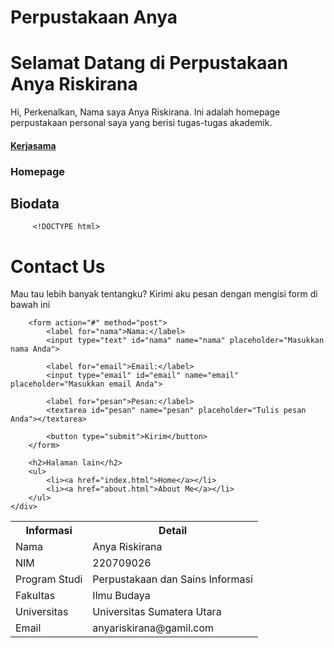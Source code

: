 # Perpustakaan Anya 
# Selamat Datang di Perpustakaan Anya Riskirana

<body>
Hi, Perkenalkan, Nama saya Anya Riskirana. Ini adalah homepage perpustakaan personal saya yang berisi tugas-tugas akademik.
<h4><a href="https://library.sari-mutiara.ac.id//">Kerjasama</a>
<h3>Homepage</h3>

<h2>Biodata</h2>
<table>
    <tr>
        <th>Informasi</th>
        <th>Detail</th>
    </tr>
    <tr>
        <td>Nama</td>
        <td>Anya Riskirana</td>
    </tr>
    <tr>
        <td>NIM</td>
        <td>220709026</td>
    </tr>
    <tr>
        <td>Program Studi</td>
        <td>Perpustakaan dan Sains Informasi</td>
         </tr> 
    <tr>
        <td>Fakultas</td>
        <td>Ilmu Budaya</td>
    </tr>  
    <tr>
        <td>Universitas</td>
        <td>Universitas Sumatera Utara</td>
    </tr>
    <tr>
        <td>Email</td>
        <td>anyariskirana@gamil.com</td>

         <!DOCTYPE html>
<html lang="id">
<head>
    <meta charset="UTF-8">
    <meta name="viewport" content="width=device-width, initial-scale=1.0">
    <title>Contact Us</title>
    <link rel="stylesheet" href="style.css">
</head>
<body>
    <div class="container">
        <h1>Contact Us</h1>
        <p>Mau tau lebih banyak tentangku? Kirimi aku pesan dengan mengisi form di bawah ini</p>
        
        <form action="#" method="post">
            <label for="nama">Nama:</label>
            <input type="text" id="nama" name="nama" placeholder="Masukkan nama Anda">

            <label for="email">Email:</label>
            <input type="email" id="email" name="email" placeholder="Masukkan email Anda">

            <label for="pesan">Pesan:</label>
            <textarea id="pesan" name="pesan" placeholder="Tulis pesan Anda"></textarea>

            <button type="submit">Kirim</button>
        </form>

        <h2>Halaman lain</h2>
        <ul>
            <li><a href="index.html">Home</a></li>
            <li><a href="about.html">About Me</a></li>
        </ul>
    </div>
</body>
</html>

